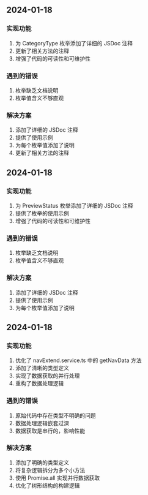 ## 2024-01-18

### 实现功能
1. 为 CategoryType 枚举添加了详细的 JSDoc 注释
2. 更新了相关方法的注释
3. 增强了代码的可读性和可维护性

### 遇到的错误
1. 枚举缺乏文档说明
2. 枚举值含义不够直观

### 解决方案
1. 添加了详细的 JSDoc 注释
2. 提供了使用示例
3. 为每个枚举值添加了说明
4. 更新了相关方法的注释

## 2024-01-18

### 实现功能
1. 为 PreviewStatus 枚举添加了详细的 JSDoc 注释
2. 提供了枚举的使用示例
3. 增强了代码的可读性和可维护性

### 遇到的错误
1. 枚举缺乏文档说明
2. 枚举值含义不够直观

### 解决方案
1. 添加了详细的 JSDoc 注释
2. 提供了使用示例
3. 为每个枚举值添加了说明

## 2024-01-18

### 实现功能
1. 优化了 navExtend.service.ts 中的 getNavData 方法
2. 添加了清晰的类型定义
3. 实现了数据获取的并行处理
4. 重构了数据处理逻辑

### 遇到的错误
1. 原始代码中存在类型不明确的问题
2. 数据处理逻辑嵌套过深
3. 数据获取是串行的，影响性能

### 解决方案
1. 添加了明确的类型定义
2. 将复杂逻辑拆分为多个小方法
3. 使用 Promise.all 实现并行数据获取
4. 优化了树形结构的构建逻辑